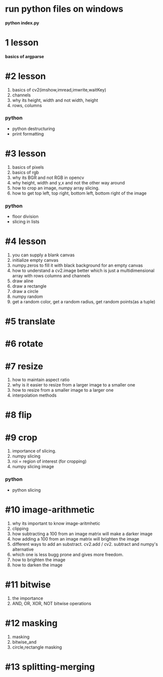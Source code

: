 # run python files on windows

#### python index.py

# 1 lesson
#### basics of argparse

# #2 lesson

1. basics of cv2(imshow,imread,imwrite,waitKey)
1. channels
1. why its height, width and not width, height
1. rows, columns

### python
* python destructuring
* print formatting

# #3 lesson

1. basics of pixels
1. basics of rgb
1. why its BGR and not RGB in opencv
1. why height, width and y,x and not the other way around
1. how to crop an image, numpy array slicing.
1. how to get top left, top right, bottom left, bottom right of the image

### python

* floor division
* slicing in lists

# #4 lesson

1. you can supply a blank canvas
1. initialize empty canvas
1. numpy.zeros to fill it with black background for an empty canvas
1. how to understand a cv2.image better which is just a multidimensional array with rows columns and channels
1. draw aline
1. draw a rectangle
1. draw a circle
1. numpy random
1. get a random color, get a random radius, get random points(as a tuple)

# #5 translate

# #6 rotate

# #7 resize

1. how to maintain aspect ratio
1. why is it easier to resize from a larger image to a smaller one
1. how to resize from a smaller image to a larger one
1. interpolation methods

# #8 flip

# #9 crop

1. importance of slicing.
1. numpy slicing
1. roi = region of interest (for cropping)
1. numpy slicing image

### python
* python slicing

# #10 image-arithmetic

1. why its important to know image-aritmhetic
1. clipping
1. how subtracting a 100 from an image matrix will make a darker image
1. how adding a 100 from an image matrix will brighten the image
1. different ways to add an substract. cv2.add / cv2. subtract and numpy's alternative
1. which one is less bugg prone and gives more freedom.
1. how to brighten the image
1. how to darken the image

# #11 bitwise

1. the importance
1. AND, OR, XOR, NOT bitwise operations

# #12 masking

1. masking
1. bitwise_and
1. circle,rectangle masking

# #13 splitting-merging